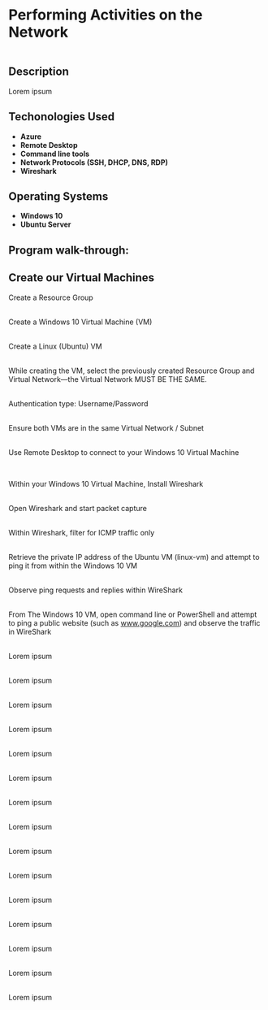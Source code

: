 <h1>Performing Activities on the Network</h1>

![]()

<h2>Description</h2>
Lorem ipsum
<br />

<h2>Techonologies Used</h2>

- <b>Azure</b> 
- <b>Remote Desktop</b>
- <b>Command line tools</b>
- <b>Network Protocols (SSH, DHCP, DNS, RDP)</b>
- <b>Wireshark</b>

<h2>Operating Systems</h2>

- <b>Windows 10 </b> 
- <b>Ubuntu Server</b>

<h2>Program walk-through:</h2>

<h2>Create our Virtual Machines</h2>
Create a Resource Group <br/>
 
![]()
<br />
<br />
Create a Windows 10 Virtual Machine (VM) <br/>

![]()
<br />
<br />
Create a Linux (Ubuntu) VM <br/>

![]()
<br />
<br />
While creating the VM, select the previously created Resource Group and Virtual Network—the Virtual Network MUST BE THE SAME.  <br/>

![]()
<br />
<br />
Authentication type: Username/Password <br/>

![]()
<br />
<br />
Ensure both VMs are in the same Virtual Network / Subnet <br/>

![]()
<br />
<br />
Use Remote Desktop to connect to your Windows 10 Virtual Machine <br/>

![]()
<br />
<br />

Within your Windows 10 Virtual Machine, Install Wireshark <br/>

![]()
<br />
<br />
Open Wireshark and start packet capture <br/>

![]()
<br />
<br />
Within Wireshark, filter for ICMP traffic only <br/>

![]()
<br />
<br />
Retrieve the private IP address of the Ubuntu VM (linux-vm) and attempt to ping it from within the Windows 10 VM <br/>

![]()
<br />
<br />
Observe ping requests and replies within WireShark  <br/>

![]()
<br />
<br />
From The Windows 10 VM, open command line or PowerShell and attempt to ping a public website (such as www.google.com) and observe the traffic in WireShark  <br/>

![]()
<br />
<br />
Lorem ipsum  <br/>

![]()
<br />
<br />
Lorem ipsum  <br/>

![]()
<br />
<br />
Lorem ipsum  <br/>

![]()
<br />
<br />
Lorem ipsum  <br/>

![]()
<br />
<br />
Lorem ipsum  <br/>

![]()
<br />
<br />
Lorem ipsum  <br/>

![]()
<br />
<br />
Lorem ipsum  <br/>

![]()
<br />
<br />
Lorem ipsum  <br/>

![]()
<br />
<br />
Lorem ipsum  <br/>

![]()
<br />
<br />
Lorem ipsum  <br/>

![]()
<br />
<br />
Lorem ipsum  <br/>

![]()
<br />
<br />
Lorem ipsum  <br/>

![]()
<br />
<br />
Lorem ipsum  <br/>

![]()
<br />
<br />
Lorem ipsum  <br/>

![]()
<br />
<br />
Lorem ipsum  <br/>

![]()
<br />
<br />


<!--
 ```diff
- text in red
+ text in green
! text in orange
# text in gray
@@ text in purple (and bold)@@
```
--!>
